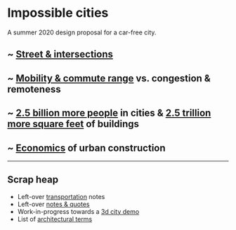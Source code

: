 
# Impossible cities

A summer 2020 design proposal for a car-free city.

## ~ [Street & intersections](streets) 
## ~ [Mobility & commute range](mobility) vs. congestion & remoteness
## ~ [2.5 billion more people](people) in cities & [2.5 trillion more square feet](people) of buildings
## ~ [Economics](economics) of urban construction

---------
## Scrap heap

  * Left-over [transportation](transportation) notes
  * Left-over [notes & quotes](remainder)
  * Work-in-progress towards a [3d city demo](demo)
  * List of [architectural terms](architecture)

